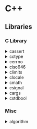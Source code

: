 
# C++

## Libraries

### C Library

<details><summary>cassert</summary>

```cpp
assert(("There are five lights", 2 + 2 == 5));
```

```bash
test: test.cc:10: int main(): Assertion `((void)"There are five lights", 2+2==5)' failed.
Aborted
```

</details>

<details><summary>cctype</summary>

```cpp
// 0-9a-zA-Z
isalnum()

// a-zA-Z
isalpha()

// tab (\t), space( )
isblank()

// NUL, \t, \f, \v, \n, \r, DEL
iscntrl()

// 0-9
isdigit()

// a-z
islower()

// A-Z
isupper()

// all printable characters
isprint()

// !"#$%&'()*+,-./:;<=>?@[\]^_`{|}~
ispunct()

// \t, \f, \v, \n, \r, space( )
isspace()

// 0123456789 ABCDEF abcdef
isxdigit()
```

</details>

<details><summary>cerrno</summary>

```cpp
double not_a_number = std::log(-1.0);
if (errno == EDOM) {
    std::cout << "log(-1) failed: " << std::strerror(errno) << '\n';
}

// E2BIG -> Argument list too long
// EACCES -> Permission denied
// EADDRINUSE -> Address in use
// EADDRNOTAVAIL -> Address not available
// EAFNOSUPPORT ->  Address family not supported
// EAGAIN -> Resource unavailable, try again
// EALREADY -> Connection already in progress
// EBADF -> Bad file descriptor
// EBADMSG -> Bad message
// EBUSY -> Device or resource busy
// ECANCELED -> Operation canceled
// ECHILD -> No child processes
// ECONNABORTED -> Connection aborted
// ECONNREFUSED -> Connection refused
// ECONNRESET -> Connection reset
// EDEADLK -> Resource deadlock would occur
// EDESTADDRREQ -> Destination address required
// EDOM -> Mathematics argument out of domain of function
// EEXIST -> File exists
// ...
```

```bash
log(-1) failed: Numerical argument out of domain
```

</details>

<details><summary>ciso646</summary>

```cpp
// macro  -> operator
// and    -> &&
// and_eq -> &=
// bitand -> &
// bitor  -> |
// compl  -> ~
// not    -> !
// not_eq -> !=
// or     -> ||
// or_eq  -> |=
// xor    -> ^
// xor_eq -> ^=
```

</details>

<details><summary>climits</summary>

[climits](http://www.cplusplus.com/reference/climits/)

```cpp
// CHAR_BIT   -> Number of bits in a char object (byte)
// SCHAR_MIN  -> Minimum value for an object of type signed char
// SCHAR_MAX  -> Maximum value for an object of type signed char
// UCHAR_MAX  -> Maximum value for an object of type unsigned char
// CHAR_MIN   -> Minimum value for an object of type char
// CHAR_MAX   -> Maximum value for an object of type char
// MB_LEN_MAX -> Maximum number of bytes in a multibyte character, for any locale
// SHRT_MIN   -> Minimum value for an object of type short int
// SHRT_MAX   -> Maximum value for an object of type short int
// USHRT_MAX  -> Maximum value for an object of type unsigned short int
// INT_MIN    -> Minimum value for an object of type int
// INT_MAX    -> Maximum value for an object of type int
// UINT_MAX   -> Maximum value for an object of type unsigned int
// LONG_MIN   -> Minimum value for an object of type long int
// LONG_MAX   -> Maximum value for an object of type long int
// ULONG_MAX  -> Maximum value for an object of type unsigned long int
// LLONG_MIN  -> Minimum value for an object of type long long int
// LLONG_MAX  -> Maximum value for an object of type long long int
// ULLONG_MAX -> Maximum value for an object of type unsigned long long int
```

</details>

<details><summary>clocale</summary>

[clocale](http://www.cplusplus.com/reference/clocale/)

```cpp
// Return name of current locale:
setlocale(LC_ALL, NULL);

setlocale(LC_ALL, "C");
// setlocale(<category>, <locale>);

// category:
// LC_ALL -> The entire locale.
// LC_COLLATE -> Affects the behavior of strcoll and strxfrm.
// LC_CTYPE -> Affects character handling functions (all functions of <cctype>, except isdigit and isxdigit), and the multibyte and wide character functions.
// LC_MONETARY -> Affects monetary formatting information returned by localeconv.
// LC_NUMERIC -> Affects the decimal-point character in formatted input/output operations and string formatting functions, as well as non-monetary information returned by localeconv.
// LC_TIME -> Affects the behavior of strftime.

// locale:
// "C" -> Minimal "C" locale
// "" -> Environment's default locale

struct lconv * lc;
lc = localeconv();
printf("Local Currency Symbol: %s\n",lc->currency_symbol);
```

```bash
Local Currency Symbol: $
```

</details>

<details><summary>cmath</summary>

[cmath](http://www.cplusplus.com/reference/cmath/)

```cpp
// Trigonometric functions
cos()
sin()
tan()
acos()
asin()
atan()
atan2(x, y)

// Hyperbolic functions
cosh()
sinh()
tanh()
acosh()
asinh()
atanh()

// Exponential and logarithmic functions
exp()
frexp()
ldexp()
log()
log10()
modf()
exp2()
expm1()
ilogb()
log1p()
log2()
logb()
scalbn()
scalbln()

// Power functions
pow()
sqrt()
cbrt()
hypot()

// Error and gamma functions
erf()
erfc()
tgamma()
lgamma()

// Rounding and remainder functions
cell()
floor()
fmod()
trunc()
round()
lround()
llround()
rint()
lrint()
llrint()
nearbyint()
remainder()
remquo()

// Floating-point manipulation functions
copysign(x, y)  // ->  Returns a value with the magnitude of x and the sign of y.
nan()
nextafter()
nexttoward()

// Minimum, maximum, difference functions
fdim()
fmax()
fmin()

// Other functions
fabs()
abs()
fma() // -> Multiply-add

// Classification macro / functions
fpclassify()
isfinite()
isinf()
isnan()
isnormal()
signbit()

// Comparison macro / functions
isgreater(x, y)
isgreaterequal(x, y)
isless(x, y)
islessqual(x, y)
islessgreater(x, y)
isunordered(x, y)
```

</details>

<details><summary>csignal</summary>

```c++
// Integral type of an object that can be accessed as an atomic entity,
// even in the presence of asynchronous signals.
sig_atomic_t signaled = 0;

void my_handler(int param) {
  signaled = 1;
}

int main () {
  void (*prev_handler)(int);

  prev_handler = signal(SIGINT, my_handler);
  // prev_handler = signal(SIGINT, SIG_DFL); // Default handler
  // prev_handler = signal(SIGINT, SIG_IGN); // Ignore signal
  // SIGABRT -> (Signal Abort) Abnormal termination, such as is initiated by the abort function.
  // SIGFPE -> Signal Floating-Point Exception
  // SIGILL -> Signal Illegal Instruction
  // SIGINT -> CTRL+C
  // SIGSEGV -> Signal Segmentation Violation
  // SIGTERM -> Termination request sent to program.

  // Generates a signal
  raise(SIGINT);
  
  printf ("signaled is %d.\n",signaled);

  return 0;
}
```

</details>

<details><summary>cargs</summary>

```c++
void PrintFloats (int n, ...) {
  int i;
  double val;
  printf ("Printing floats:");
  va_list vl;
  va_start(vl,n);
  for (i=0;i<n;i++) {
    val=va_arg(vl,double);
    printf (" [%.2f]",val);
  }
  va_end(vl);
  printf ("\n");
}

int main () {
  PrintFloats (3,3.14159,2.71828,1.41421);
  return 0;
}
```

```bash
Printing floats: [3.14] [2.72] [1.41]
```

</details>

<details><summary>cstdbool</summary>

```c++
true  // -> 1
false // -> 0
```

</details>

### Misc

<details><summary>algorithm</summary>

<details><summary>shuffle</summary>

```cpp
std::vector<int> v = {1, 2, 3, 4, 5, 6, 7, 8, 9, 10};
std::random_device rd;
std::mt19937 g(rd());
std::shuffle(v.begin(), v.end(), g);
```

```bash
8 6 10 4 2 3 7 1 9 5
```
</details>

<details><summary>{all, any, none}_of</summary>

```c++
std::vector<int> v(10, 2);
if (std::all_of(v.cbegin(), v.cend(), [](int i){ return i % 2 == 0; })) {
    std::cout << "All numbers are even\n";
}
```

```bash
All numbers are even
```
</details>



<details><summary>find</summary>

```c++
std::vector<int> v{0, 1, 2, 3, 4};
auto result1 = std::find(std::begin(v), std::end(v), 3);
if (result1 != std::end(v)) {
    std::cout << "v contains: 3\n";
} else {
    std::cout << "v does not contain: " << n1 << '\n';
}
```

```bash
v contains: 3
```
</details>

<details><summary>transform</summary>

```c++
std::string s("hello");
std::transform(s.begin(), s.end(), s.begin(),
                [](unsigned char c) -> unsigned char { return std::toupper(c); });
```

```bash
HELLO
```
</details>

<details><summary>max</summary>

```c++
std::cout << "larger of 1 and 9999: " << std::max(1, 9999) << '\n';
```
```bash
larger of 1 and 9999: 9999
```
</details>

<details><summary>clamp</summary>

```c++
std::clamp(10, 0, 100);
std::clamp(-10, 0, 100);
```
```bash
10
0
```
</details>

<details><summary>next_permutation</summary>

```c++
std::string s = "aba";
std::sort(s.begin(), s.end());
do {
    std::cout << s << '\n';
} while(std::next_permutation(s.begin(), s.end()));
```

```bash
aab
aba
baa
```
</details>

</details>
